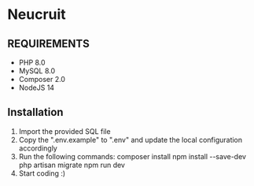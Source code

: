 Neucruit
============

REQUIREMENTS
------------
- PHP 8.0
- MySQL 8.0
- Composer 2.0
- NodeJS 14

Installation
------------
1. Import the provided SQL file
2. Copy the ".env.example" to ".env" and update the local configuration accordingly
3. Run the following commands:
composer install
npm install --save-dev
php artisan migrate
npm run dev
4. Start coding :)